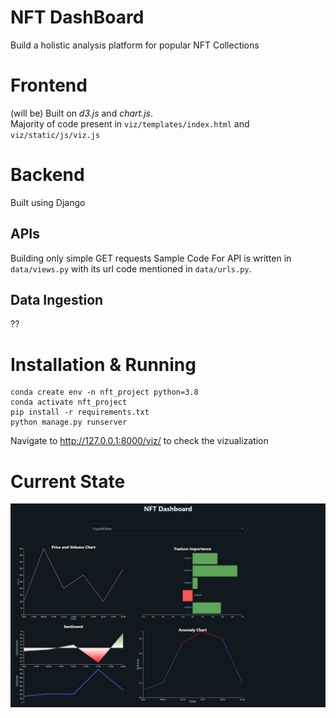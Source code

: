# NFT DashBoard
Build a holistic analysis platform for popular NFT Collections

# Frontend
(will be) Built on *d3.js* and *chart.js*.<br>
Majority of code present in `viz/templates/index.html` and `viz/static/js/viz.js`
# Backend
Built using Django
## APIs
Building only simple GET requests
Sample Code For API is written in `data/views.py` with its url code mentioned in `data/urls.py`.
## Data Ingestion
??
# Installation & Running
```
conda create env -n nft_project python=3.8
conda activate nft_project
pip install -r requirements.txt
python manage.py runserver
```
Navigate to http://127.0.0.1:8000/viz/ to check the vizualization

# Current State

![Alt text](images/screenshot.jpeg?raw=true "Title")